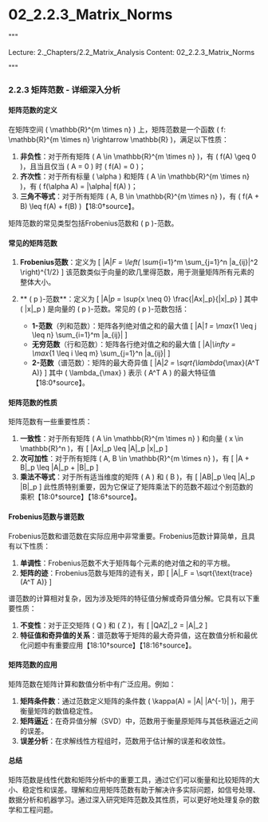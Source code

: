 # 02_2.2.3_Matrix_Norms

"""

Lecture: 2._Chapters/2.2_Matrix_Analysis
Content: 02_2.2.3_Matrix_Norms

"""

### 2.2.3 矩阵范数 - 详细深入分析

#### 矩阵范数的定义
在矩阵空间 \( \mathbb{R}^{m \times n} \) 上，矩阵范数是一个函数 \( f: \mathbb{R}^{m \times n} \rightarrow \mathbb{R} \)，满足以下性质：
1. **非负性**：对于所有矩阵 \( A \in \mathbb{R}^{m \times n} \)，有 \( f(A) \geq 0 \)，且当且仅当 \( A = 0 \) 时 \( f(A) = 0 \)；
2. **齐次性**：对于所有标量 \( \alpha \) 和矩阵 \( A \in \mathbb{R}^{m \times n} \)，有 \( f(\alpha A) = |\alpha| f(A) \)；
3. **三角不等式**：对于所有矩阵 \( A, B \in \mathbb{R}^{m \times n} \)，有 \( f(A + B) \leq f(A) + f(B) \)【18:0†source】。

矩阵范数的常见类型包括Frobenius范数和 \( p \)-范数。

#### 常见的矩阵范数
1. **Frobenius范数**：定义为
   \[
   \|A\|_F = \left( \sum_{i=1}^m \sum_{j=1}^n |a_{ij}|^2 \right)^{1/2}
   \]
   该范数类似于向量的欧几里得范数，用于测量矩阵所有元素的整体大小。
   
2. ** \( p \)-范数**：定义为
   \[
   \|A\|_p = \sup_{x \neq 0} \frac{\|Ax\|_p}{\|x\|_p}
   \]
   其中 \( \|x\|_p \) 是向量的 \( p \)-范数。常见的 \( p \)-范数包括：
   - **1-范数**（列和范数）：矩阵各列绝对值之和的最大值
     \[
     \|A\|_1 = \max_{1 \leq j \leq n} \sum_{i=1}^m |a_{ij}|
     \]
   - **无穷范数**（行和范数）：矩阵各行绝对值之和的最大值
     \[
     \|A\|_\infty = \max_{1 \leq i \leq m} \sum_{j=1}^n |a_{ij}|
     \]
   - **2-范数**（谱范数）：矩阵的最大奇异值
     \[
     \|A\|_2 = \sqrt{\lambda_{\max}(A^T A)}
     \]
     其中 \( \lambda_{\max} \) 表示 \( A^T A \) 的最大特征值【18:0†source】。

#### 矩阵范数的性质
矩阵范数有一些重要性质：
1. **一致性**：对于所有矩阵 \( A \in \mathbb{R}^{m \times n} \) 和向量 \( x \in \mathbb{R}^n \)，有
   \[
   \|Ax\|_p \leq \|A\|_p \|x\|_p
   \]
2. **次可加性**：对于所有矩阵 \( A, B \in \mathbb{R}^{m \times n} \)，有
   \[
   \|A + B\|_p \leq \|A\|_p + \|B\|_p
   \]
3. **乘法不等式**：对于所有适当维度的矩阵 \( A \) 和 \( B \)，有
   \[
   \|AB\|_p \leq \|A\|_p \|B\|_p
   \]
   此性质特别重要，因为它保证了矩阵乘法下的范数不超过个别范数的乘积【18:0†source】【18:6†source】。

#### Frobenius范数与谱范数
Frobenius范数和谱范数在实际应用中非常重要。Frobenius范数计算简单，且具有以下性质：
1. **单调性**：Frobenius范数不大于矩阵每个元素的绝对值之和的平方根。
2. **矩阵的迹**：Frobenius范数与矩阵的迹有关，即
   \[
   \|A\|_F = \sqrt{\text{trace}(A^T A)}
   \]

谱范数的计算相对复杂，因为涉及矩阵的特征值分解或奇异值分解。它具有以下重要性质：
1. **不变性**：对于正交矩阵 \( Q \) 和 \( Z \)，有
   \[
   \|QAZ\|_2 = \|A\|_2
   \]
2. **特征值和奇异值的关系**：谱范数等于矩阵的最大奇异值，这在数值分析和最优化问题中有重要应用【18:10†source】【18:16†source】。

#### 矩阵范数的应用
矩阵范数在矩阵计算和数值分析中有广泛应用。例如：
1. **矩阵条件数**：通过范数定义矩阵的条件数 \( \kappa(A) = \|A\| \|A^{-1}\| \)，用于衡量矩阵的数值稳定性。
2. **矩阵逼近**：在奇异值分解（SVD）中，范数用于衡量原矩阵与其低秩逼近之间的误差。
3. **误差分析**：在求解线性方程组时，范数用于估计解的误差和收敛性。

#### 总结
矩阵范数是线性代数和矩阵分析中的重要工具，通过它们可以衡量和比较矩阵的大小、稳定性和误差。理解和应用矩阵范数有助于解决许多实际问题，如信号处理、数据分析和机器学习。通过深入研究矩阵范数及其性质，可以更好地处理复杂的数学和工程问题。